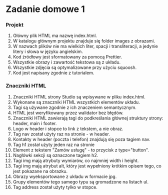 # Zadanie domowe 1

### Projekt
<ol>
  
  <li> Główny plik HTML ma nazwę index.html.</li>

<li> W katalogu głównym projektu znajduje się folder images z obrazami.</li>

<li> W nazwach plików nie ma wielkich liter, spacji i transliteracji, a jedynie litery i słowa w języku angielskim.</li>

<li> Kod źródłowy jest sformatowany za pomocą Prettier.</li>

<li> Wszystkie obrazy i zawartość tekstowa są z układu.</li>

<li> Wszystkie zdjęcia są optymalizowane przy użyciu squoosh.</li>

<li> Kod jest napisany zgodnie z tutorialem.</li>
  
  </ol>

### Znaczniki HTML

<ol><li> Znaczniki HTML strony Studio są wpisywane w pliku index.html.</li>

<li> Wykonane są znaczniki HTML wszystkich elementów układu.</li>

<li> Tagi są używane zgodnie z ich znaczeniem semantycznym.</li>

<li> HTML jest weryfikowany przez walidator bez błędów.</li>

<li> Znaczniki HTML zawierają tagi do podkreślania głównej struktury strony: header, main i footer.</li>

<li> Logo w header i stopce to link z tekstem, a nie obraz.</li>

<li> Tag nav został użyty raz na stronie - w header.</li>

<li> Kontakty w header (poczta i telefon) znajdują się poza tagiem nav.</li>

<li> Tag h1 został użyty jeden raz na stronie</li>
  
<li> Element z tekstem "Zamów usługę" - to przycisk z type="button".</li>
  
<li> Nagłówki sekcji są oznaczone tagiem h2.</li>

<li> Tagi img mają atrybuty wymiarów, co najmniej width i height.</li>

<li>Tagi img mają atrybut alt, który jest wypełniony krótkim opisem tego, co jest pokazane na obrazku.</li>

<li> Obrazy wyeksportowane z układu w formacie jpg.</li>
<li> Grupy elementów tego samego typu są gromadzone na listach ul.</li>

<li> Tag address został użyty tylko w stopce.</li>
